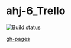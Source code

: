 # ahj-6_Trello 

[![Build status](https://ci.appveyor.com/api/projects/status/j9pi20ihfdy28gbg?svg=true)](https://ci.appveyor.com/project/SergeStepanov/ahj-6-trello)

[gh-pages](https://sergestepanov.github.io/ahj-6_Trello/)